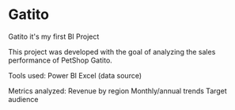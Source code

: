 # Gatito
Gatito it's my first BI Project 

This project was developed with the goal of analyzing the sales performance of PetShop Gatito.

  Tools used:
Power BI
Excel (data source)

  Metrics analyzed:
Revenue by region
Monthly/annual trends
Target audience


